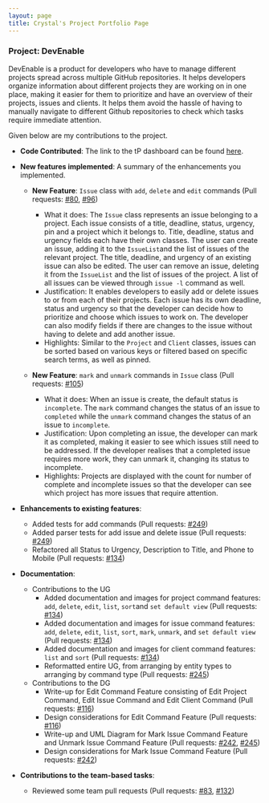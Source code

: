 ```yaml
---
layout: page
title: Crystal's Project Portfolio Page
---
```


### Project: DevEnable

DevEnable is a product for developers who have to manage different projects spread across multiple GitHub repositories.
It helps developers organize information about different projects they are working on in one place, making it easier 
for them to prioritize and have an overview of their projects, issues and clients. It helps them avoid the hassle of 
having to manually navigate to different Github repositories to check which tasks require immediate attention.

Given below are my contributions to the project.

* **Code Contributed**: The link to the tP dashboard can be found [here](https://nus-cs2103-ay2223s1.github.io/tp-dashboard/?search=crvstalphua&breakdown=true&sort=groupTitle&sortWithin=title&since=2022-09-16&timeframe=commit&mergegroup=&groupSelect=groupByRepos&checkedFileTypes=docs~functional-code~test-code~other&tabOpen=false).

* **New features implemented**: A summary of the enhancements you implemented.
  * **New Feature**: `Issue` class with `add`, `delete` and `edit` commands (Pull requests: [\#80](https://github.com/AY2223S1-CS2103-F13-1/tp/pull/80), [\#96](https://github.com/AY2223S1-CS2103-F13-1/tp/pull/96))
    * What it does: The `Issue` class represents an issue belonging to a project. Each issue consists of a title, 
      deadline, status, urgency, pin and a project which it belongs to. Title, deadline, status and urgency fields each
      have their own classes. The user can create an issue, adding it to the `IssueList`and the list of issues of the 
      relevant project. The title, deadline, and urgency of an existing issue can also be edited. The user can remove
      an issue, deleting it from the `IssueList` and the list of issues of the project. A list of all issues can be 
      viewed through `issue -l` command as well.
    * Justification: It enables developers to easily add or delete issues to or from each of their projects. Each 
      issue has its own deadline, status and urgency so that the developer can decide how to prioritize and choose 
      which issues to work on. The developer can also modify fields if there are changes to the issue without having to 
      delete and add another issue. 
    * Highlights: Similar to the `Project` and `Client` classes, issues can be sorted based on various keys or filtered
      based on specific search terms, as well as pinned.

  * **New Feature**: `mark` and `unmark` commands in `Issue` class (Pull requests: [\#105](https://github.com/AY2223S1-CS2103-F13-1/tp/pull/105))
    * What it does: When an issue is create, the default status is `incomplete`. The `mark` command changes the status
      of an issue to `completed` while the `unmark` command changes the status of an issue to `incomplete`.
    * Justification: Upon completing an issue, the developer can mark it as completed, making it easier to see 
      which issues still need to be addressed. If the developer realises that a completed issue requires more work, 
      they can unmark it, changing its status to incomplete.
    * Highlights: Projects are displayed with the count for number of complete and incomplete issues so that the 
      developer can see which project has more issues that require attention.

* **Enhancements to existing features**: 
  * Added tests for add commands (Pull requests: [\#249](https://github.com/AY2223S1-CS2103-F13-1/tp/pull/249))
  * Added parser tests for add issue and delete issue (Pull requests: [\#249](https://github.com/AY2223S1-CS2103-F13-1/tp/pull/249))
  * Refactored all Status to Urgency, Description to Title, and Phone to Mobile (Pull requests: [\#134](https://github.com/AY2223S1-CS2103-F13-1/tp/pull/134))

* **Documentation**:
  * Contributions to the UG
    * Added documentation and images for project command features: `add`, `delete`, `edit`, `list`, `sort`and 
      `set default view` (Pull requests: [\#134](https://github.com/AY2223S1-CS2103-F13-1/tp/pull/134))
    * Added documentation and images for issue command features: `add`, `delete`, `edit`, `list`, `sort`, `mark`, 
      `unmark`, and `set default view` (Pull requests: [\#134](https://github.com/AY2223S1-CS2103-F13-1/tp/pull/134))
    * Added documentation and images for client command features: `list` and `sort` (Pull requests: [\#134](https://github.com/AY2223S1-CS2103-F13-1/tp/pull/134))
    * Reformatted entire UG, from arranging by entity types to arranging by command type (Pull requests: [\#245](https://github.com/AY2223S1-CS2103-F13-1/tp/pull/245))
  * Contributions to the DG
    * Write-up for Edit Command Feature consisting of Edit Project Command, Edit Issue Command and Edit Client Command (Pull requests: [\#116](https://github.com/AY2223S1-CS2103-F13-1/tp/pull/116))
    * Design considerations for Edit Command Feature (Pull requests: [\#116](https://github.com/AY2223S1-CS2103-F13-1/tp/pull/116))
    * Write-up and UML Diagram for Mark Issue Command Feature and Unmark Issue Command Feature (Pull requests: [\#242](https://github.com/AY2223S1-CS2103-F13-1/tp/pull/242), [\#245](https://github.com/AY2223S1-CS2103-F13-1/tp/pull/245))
    * Design considerations for Mark Issue Command Feature (Pull requests: [\#242](https://github.com/AY2223S1-CS2103-F13-1/tp/pull/242))

* **Contributions to the team-based tasks**: 
  * Reviewed some team pull requests (Pull requests: [\#83](https://github.com/AY2223S1-CS2103-F13-1/tp/pull/83), [\#132](https://github.com/AY2223S1-CS2103-F13-1/tp/pull/132)) 
